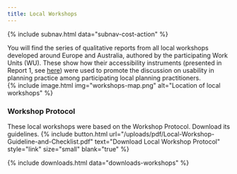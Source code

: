 ```yaml
---
title: Local Workshops
---
```


{% include subnav.html data="subnav-cost-action" %}

<div class="uk-child-width-expand@m uk-grid-large uk-margin-large-top" data-uk-grid>
  <div>
    You will find the series of qualitative reports from all local workshops developed around Europe and Australia, authored by the participating Work Units (WU). These show how their accessibility instruments (presented in Report 1, see 
    <a href="http://www.accessibilityplanning.eu/reports/report-1-accessibility-instruments-in-practice/" target="_blank">here</a>) 
    were used to promote the discussion on usability in planning practice among participating local planning practitioners.
  </div>
  <div>
    {% include image.html img="workshops-map.png" alt="Location of local workshops" %}
  </div>
</div>



### Workshop Protocol

These local workshops were based on the Workshop Protocol. Download its guidelines.
{% include button.html url="/uploads/pdf/Local-Workshop-Guideline-and-Checklist.pdf" text="Download Local Workshop Protocol" style="link" size="small" blank="true" %}

{% include downloads.html data="downloads-workshops" %}
